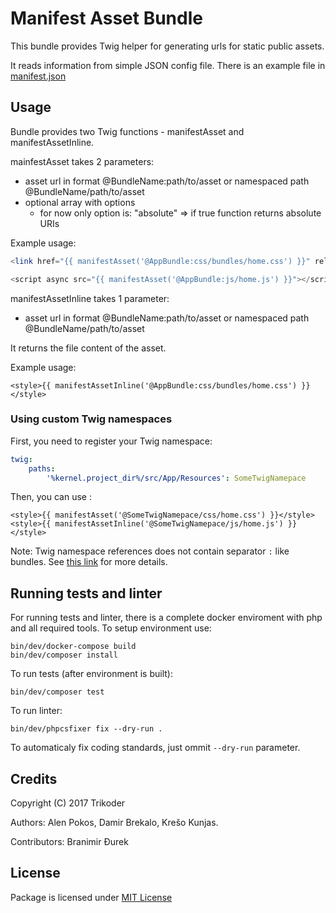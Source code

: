 # Manifest Asset Bundle

This bundle provides Twig helper for generating urls for static public assets.

It reads information from simple JSON config file. There is an example file in
[manifest.json](Tests/Service/test-manifest.json)

## Usage

Bundle provides two Twig functions - manifestAsset and manifestAssetInline.

mainfestAsset takes 2 parameters:

-   asset url in format   @BundleName:path/to/asset or namespaced path @BundleName/path/to/asset
-   optional array with options
    -   for now only option is: "absolute" => if true function returns absolute URIs

Example usage:

```php
<link href="{{ manifestAsset('@AppBundle:css/bundles/home.css') }}" rel="stylesheet" type="text/css">

<script async src="{{ manifestAsset('@AppBundle:js/home.js') }}"></script>
```

manifestAssetInline takes 1 parameter:

-   asset url in format   @BundleName:path/to/asset or namespaced path @BundleName/path/to/asset

It returns the file content of the asset.

Example usage:

```twig
<style>{{ manifestAssetInline('@AppBundle:css/bundles/home.css') }}</style>
```
### Using custom Twig namespaces

First, you need to register your Twig namespace:
```yml
twig:
    paths:
        '%kernel.project_dir%/src/App/Resources': SomeTwigNamepace
```

Then, you can use :
```twig
<style>{{ manifestAsset('@SomeTwigNamepace/css/home.css') }}</style>
<style>{{ manifestAssetInline('@SomeTwigNamepace/js/home.js') }}</style>
```

Note: Twig namespace references does not contain separator `:` like bundles. See [this link](https://symfony.com/doc/current/templating/namespaced_paths.html) for more details.


## Running tests and linter

For running tests and linter, there is a complete docker enviroment with php and all required tools.
To setup environment use:

```
bin/dev/docker-compose build
bin/dev/composer install
```

To run tests (after environment is built):

```
bin/dev/composer test
```

To run linter:

```
bin/dev/phpcsfixer fix --dry-run .
```
To automaticaly fix coding standards, just ommit `--dry-run` parameter.



## Credits

Copyright (C) 2017 Trikoder

Authors: Alen Pokos, Damir Brekalo, Krešo Kunjas.

Contributors: Branimir Đurek

## License

Package is licensed under [MIT License](./LICENSE)
